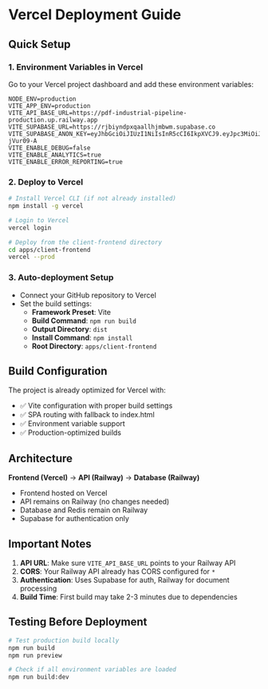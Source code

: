 # Vercel Deployment Guide

## Quick Setup

### 1. Environment Variables in Vercel
Go to your Vercel project dashboard and add these environment variables:

```env
NODE_ENV=production
VITE_APP_ENV=production
VITE_API_BASE_URL=https://pdf-industrial-pipeline-production.up.railway.app
VITE_SUPABASE_URL=https://rjbiyndpxqaallhjmbwm.supabase.co
VITE_SUPABASE_ANON_KEY=eyJhbGciOiJIUzI1NiIsInR5cCI6IkpXVCJ9.eyJpc3MiOiJzdXBhYmFzZSIsInJlZiI6InJqYml5bmRweHFhYWxsaGptYndtIiwicm9sZSI6ImFub24iLCJpYXQiOjE3NDU2NjEwNzUsImV4cCI6MjA2MTIzNzA3NX0.h3hviSaTY6fJLUrRbl2X6LHfQlxAhHishQ-jVur09-A
VITE_ENABLE_DEBUG=false
VITE_ENABLE_ANALYTICS=true
VITE_ENABLE_ERROR_REPORTING=true
```

### 2. Deploy to Vercel
```bash
# Install Vercel CLI (if not already installed)
npm install -g vercel

# Login to Vercel
vercel login

# Deploy from the client-frontend directory
cd apps/client-frontend
vercel --prod
```

### 3. Auto-deployment Setup
- Connect your GitHub repository to Vercel
- Set the build settings:
  - **Framework Preset**: Vite
  - **Build Command**: `npm run build`
  - **Output Directory**: `dist`
  - **Install Command**: `npm install`
  - **Root Directory**: `apps/client-frontend`

## Build Configuration

The project is already optimized for Vercel with:
- ✅ Vite configuration with proper build settings
- ✅ SPA routing with fallback to index.html
- ✅ Environment variable support
- ✅ Production-optimized builds

## Architecture

**Frontend (Vercel)** → **API (Railway)** → **Database (Railway)**

- Frontend hosted on Vercel
- API remains on Railway (no changes needed)
- Database and Redis remain on Railway
- Supabase for authentication only

## Important Notes

1. **API URL**: Make sure `VITE_API_BASE_URL` points to your Railway API
2. **CORS**: Your Railway API already has CORS configured for `*`
3. **Authentication**: Uses Supabase for auth, Railway for document processing
4. **Build Time**: First build may take 2-3 minutes due to dependencies

## Testing Before Deployment

```bash
# Test production build locally
npm run build
npm run preview

# Check if all environment variables are loaded
npm run build:dev
```
